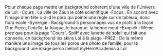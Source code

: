 Poiur chaque page mettre un background cohérent d'une ville de l'Univers de Lol:
-Cours : La ville de Zaun le côté scientifique
-Focus : En accord avec l'image d'en tête c-à-d le poro qui pointe une règle sur un tableau, donc fiora ecole
-Synergie : Background 5 personnages vus de profil à la façon One Piece, l'intello, la fougue, le baraque, la bonne meuf
-Exopick : Même prez que pour la page "Cours", Spliff avec lunette de soleil qui fait une connerie, en background les skins Lol à la plage
-PREZ : De la même manière une image de tous les poros une photo de famille, pour le background une image perso mêlant myHeroAcademia à Lol